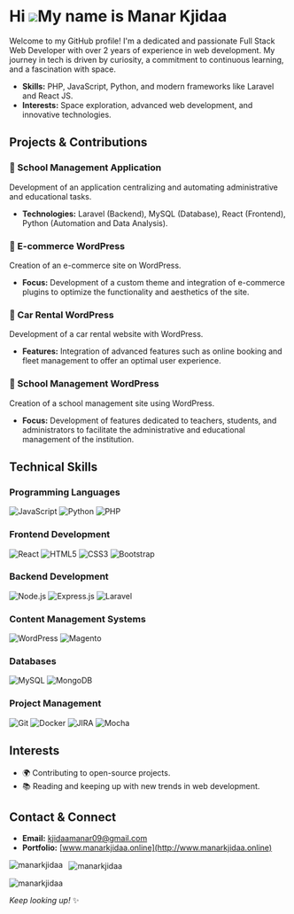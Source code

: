 # Hi ![](https://user-images.githubusercontent.com/18350557/176309783-0785949b-9127-417c-8b55-ab5a4333674e.gif)My name is **Manar Kjidaa**

Welcome to my GitHub profile! I'm a dedicated and passionate Full Stack Web Developer with over 2 years of experience in web development. My journey in tech is driven by curiosity, a commitment to continuous learning, and a fascination with space.

- **Skills:** PHP, JavaScript, Python, and modern frameworks like Laravel and React JS.
- **Interests:** Space exploration, advanced web development, and innovative technologies.

## Projects & Contributions

### 🚀 School Management Application
Development of an application centralizing and automating administrative and educational tasks.
- **Technologies:** Laravel (Backend), MySQL (Database), React (Frontend), Python (Automation and Data Analysis).

### 🛒 E-commerce WordPress
Creation of an e-commerce site on WordPress.
- **Focus:** Development of a custom theme and integration of e-commerce plugins to optimize the functionality and aesthetics of the site.

### 🚗 Car Rental WordPress
Development of a car rental website with WordPress.
- **Features:** Integration of advanced features such as online booking and fleet management to offer an optimal user experience.

### 🏫 School Management WordPress
Creation of a school management site using WordPress.
- **Focus:** Development of features dedicated to teachers, students, and administrators to facilitate the administrative and educational management of the institution.

## Technical Skills

### Programming Languages
![JavaScript](https://img.shields.io/badge/JavaScript-F7DF1E?style=for-the-badge&logo=javascript&logoColor=black)
![Python](https://img.shields.io/badge/Python-3776AB?style=for-the-badge&logo=python&logoColor=white)
![PHP](https://img.shields.io/badge/PHP-777BB4?style=for-the-badge&logo=php&logoColor=white)

### Frontend Development
![React](https://img.shields.io/badge/React-61DAFB?style=for-the-badge&logo=react&logoColor=black)
![HTML5](https://img.shields.io/badge/HTML5-E34F26?style=for-the-badge&logo=html5&logoColor=white)
![CSS3](https://img.shields.io/badge/CSS3-1572B6?style=for-the-badge&logo=css3&logoColor=white)
![Bootstrap](https://img.shields.io/badge/Bootstrap-7952B3?style=for-the-badge&logo=bootstrap&logoColor=white)

### Backend Development
![Node.js](https://img.shields.io/badge/Node.js-339933?style=for-the-badge&logo=nodedotjs&logoColor=white)
![Express.js](https://img.shields.io/badge/Express.js-000000?style=for-the-badge&logo=express&logoColor=white)
![Laravel](https://img.shields.io/badge/Laravel-FF2D20?style=for-the-badge&logo=laravel&logoColor=white)

### Content Management Systems
![WordPress](https://img.shields.io/badge/WordPress-21759B?style=for-the-badge&logo=wordpress&logoColor=white)
![Magento](https://img.shields.io/badge/Magento-EE672F?style=for-the-badge&logo=magento&logoColor=white)

### Databases
![MySQL](https://img.shields.io/badge/MySQL-4479A1?style=for-the-badge&logo=mysql&logoColor=white)
![MongoDB](https://img.shields.io/badge/MongoDB-47A248?style=for-the-badge&logo=mongodb&logoColor=white)

### Project Management
![Git](https://img.shields.io/badge/Git-F05032?style=for-the-badge&logo=git&logoColor=white)
![Docker](https://img.shields.io/badge/Docker-2496ED?style=for-the-badge&logo=docker&logoColor=white)
![JIRA](https://img.shields.io/badge/JIRA-0052CC?style=for-the-badge&logo=jira&logoColor=white)
![Mocha](https://img.shields.io/badge/Mocha-8D6748?style=for-the-badge&logo=mocha&logoColor=white)

## Interests

- 🌍 Contributing to open-source projects.
- 📚 Reading and keeping up with new trends in web development.

## Contact & Connect

- **Email:** [kjidaamanar09@gmail.com](mailto:kjidaamanar09@gmail.com)
- **Portfolio:** [www.manarkjidaa.online](http://www.manarkjidaa.online)

<p>
  <img align="left" src="https://github-readme-stats.vercel.app/api/top-langs?username=manarkjidaa&show_icons=true&locale=en&layout=compact" alt="manarkjidaa" />
</p>

<p>&nbsp;
  <img align="center" src="https://github-readme-stats.vercel.app/api?username=manarkjidaa&show_icons=true&locale=en" alt="manarkjidaa" />
</p>

<p><img align="center" src="https://github-readme-streak-stats.herokuapp.com/?user=manarkjidaa&" alt="manarkjidaa" /></p>

*Keep looking up!* ✨
